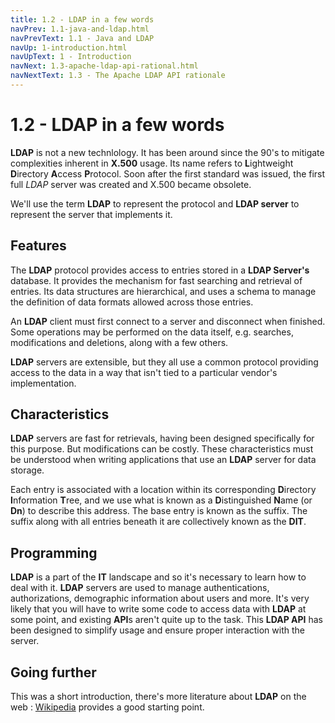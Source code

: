 ```yaml
---
title: 1.2 - LDAP in a few words
navPrev: 1.1-java-and-ldap.html
navPrevText: 1.1 - Java and LDAP
navUp: 1-introduction.html
navUpText: 1 - Introduction
navNext: 1.3-apache-ldap-api-rational.html
navNextText: 1.3 - The Apache LDAP API rationale
---
```


# 1.2 - LDAP in a few words

**LDAP** is not a new technlology. It has been around since the 90's to mitigate complexities inherent in **X.500** usage. Its name refers to **L**ightweight **D**irectory **A**ccess **P**rotocol. Soon after the first standard was issued, the first full *LDAP* server was created and X.500 became obsolete.

We'll use the term **LDAP** to represent the protocol and **LDAP server** to represent the server that implements it.

## Features
The **LDAP** protocol provides access to entries stored in a **LDAP Server's** database. It provides the mechanism for fast searching and retrieval of entries. Its data structures are hierarchical, and uses a schema to manage the definition of data formats allowed across those entries.

An **LDAP** client must first connect to a server and disconnect when finished. Some operations may be performed on the data itself, e.g. searches, modifications and deletions, along with a few others.

**LDAP** servers are extensible, but they all use a common protocol providing access to the data in a way that isn't tied to a particular vendor's implementation.

## Characteristics
**LDAP** servers are fast for retrievals, having been designed specifically for this purpose. But modifications can be costly. These characteristics must be understood when writing applications that use an **LDAP** server for data storage.

Each entry is associated with a location within its corresponding **D**irectory **I**nformation **T**ree, and we use what is known as a **D**istinguished **N**ame (or **Dn**) to describe this address. The base entry is known as the suffix.  The suffix along with all entries beneath it are collectively known as the **DIT**.

## Programming 

**LDAP** is a part of the **IT** landscape and so it's necessary to learn how to deal with it. **LDAP** servers are used to manage authentications, authorizations, demographic information about users and more. It's very likely that you will have to write some code to access data with **LDAP** at some point, and existing **API**s aren't quite up to the task. This **LDAP API** has been designed to simplify usage and ensure proper interaction with the server.

## Going further

This was a short introduction, there's more literature about **LDAP** on the web : [Wikipedia](https://en.wikipedia.org/wiki/LDAP) provides a good starting point.
